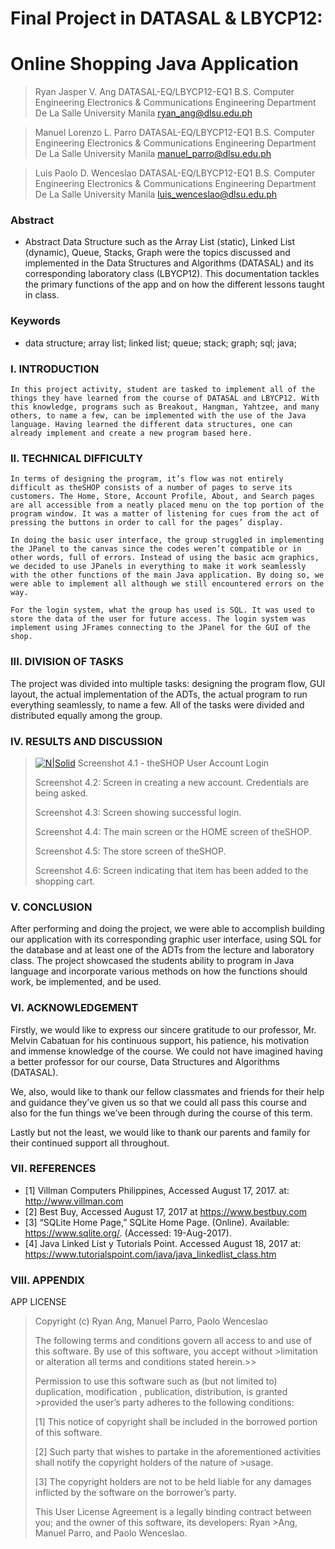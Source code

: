 # Final Project in DATASAL & LBYCP12:
# Online Shopping Java Application
 
>Ryan Jasper V. Ang
>DATASAL-EQ/LBYCP12-EQ1
>B.S. Computer Engineering
>Electronics & Communications Engineering Department
>De La Salle University Manila
>ryan_ang@dlsu.edu.ph

>Manuel Lorenzo L. Parro
>DATASAL-EQ/LBYCP12-EQ1
>B.S. Computer Engineering
>Electronics & Communications Engineering Department
>De La Salle University Manila
>manuel_parro@dlsu.edu.ph

>Luis Paolo D. Wenceslao
>DATASAL-EQ/LBYCP12-EQ1
>B.S. Computer Engineering
>Electronics & Communications Engineering Department
>De La Salle University Manila
>luis_wenceslao@dlsu.edu.ph
 
 
### Abstract
- Abstract Data Structure such as the Array List (static), Linked List (dynamic), Queue, Stacks, Graph were the topics discussed and implemented in the Data Structures and Algorithms (DATASAL) and its corresponding laboratory class (LBYCP12). This documentation tackles the primary functions of the app and on how the different lessons taught in class.
 
### Keywords
- data structure; array list; linked list; queue; stack; graph; sql; java; 
 
### I.            INTRODUCTION

	In this project activity, student are tasked to implement all of the things they have learned from the course of DATASAL and LBYCP12. With this knowledge, programs such as Breakout, Hangman, Yahtzee, and many others, to name a few, can be implemented with the use of the Java language. Having learned the different data structures, one can already implement and create a new program based here.


### II.            TECHNICAL DIFFICULTY
 
	In terms of designing the program, it’s flow was not entirely difficult as theSHOP consists of a number of pages to serve its customers. The Home, Store, Account Profile, About, and Search pages are all accessible from a neatly placed menu on the top portion of the program window. It was a matter of listening for cues from the act of pressing the buttons in order to call for the pages’ display.

	In doing the basic user interface, the group struggled in implementing the JPanel to the canvas since the codes weren’t compatible or in other words, full of errors. Instead of using the basic acm graphics, we decided to use JPanels in everything to make it work seamlessly with the other functions of the main Java application. By doing so, we were able to implement all although we still encountered errors on the way.

	For the login system, what the group has used is SQL. It was used to store the data of the user for future access. The login system was implement using JFrames connecting to the JPanel for the GUI of the shop.

 ### III.            DIVISION OF TASKS
 
The project was divided into multiple tasks: designing the program flow, GUI layout, the actual implementation of the ADTs, the actual program to run everything seamlessly, to name a few. All of the tasks were divided and distributed equally among the group.

 ### IV.            RESULTS AND DISCUSSION
 
>[![N|Solid](https://cldup.com/dTxpPi9lDf.thumb.png)](https://nodesource.com/products/nsolid)
>Screenshot 4.1 - theSHOP User Account Login
>
>
>Screenshot 4.2: Screen in creating a new account. Credentials are being asked.
>
>
>Screenshot 4.3: Screen showing successful login.
>
> 
>Screenshot 4.4: The main screen or the HOME screen of theSHOP.
>
> 
>Screenshot 4.5: The store screen of theSHOP.
>
> 
>Screenshot 4.6:  Screen indicating that item has been added to the shopping cart.


 ### V.            CONCLUSION
 
After performing and doing the project, we were able to accomplish building our application with its corresponding graphic user interface, using SQL for the database and at least one of the ADTs from the lecture and laboratory class. The project showcased the students ability to program in Java language and incorporate various methods on how the functions should work, be implemented, and be used.

 ### VI.            ACKNOWLEDGEMENT

Firstly, we would like to express our sincere gratitude to our professor, Mr. Melvin Cabatuan for his continuous support, his patience, his motivation and immense knowledge of the course. We could not have imagined having a better professor for our course, Data Structures and Algorithms (DATASAL).
 
We, also, would like to thank our fellow classmates and friends for their help and guidance they’ve given us so that we could all pass this course and also for the fun things we’ve been through during the course of this term.

Lastly but not the least, we would like to thank our parents and family for their continued support all throughout.



 ### VII.            REFERENCES
 
- [1]	Villman Computers Philippines, Accessed August 17, 2017. at:  http://www.villman.com
- [2]	Best Buy, Accessed August 17, 2017 at https://www.bestbuy.com
- [3]	“SQLite Home Page,” SQLite Home Page. (Online). Available: https://www.sqlite.org/. (Accessed: 19-Aug-2017).
- [4]	Java Linked List y Tutorials Point. Accessed August 18, 2017 at: https://www.tutorialspoint.com/java/java_linkedlist_class.htm

 ### VIII.            APPENDIX
 
APP LICENSE

>Copyright (c) Ryan Ang, Manuel Parro, Paolo Wenceslao
>
>The following terms and conditions govern all access to and use of this software. By use of this software, you accept without >limitation or alteration all terms and conditions stated herein.>>
>
>Permission to use this software such as (but not limited to) duplication, modification , publication, distribution, is granted >provided the user’s party adheres to the following conditions:
>
>[1] This notice of copyright shall be included in the borrowed portion of this software.
>
>[2] Such party that wishes to partake in the aforementioned activities shall notify the copyright holders of the nature of >usage.
>
>[3] The copyright holders are not to be held liable for any damages inflicted by the software on the borrower’s party.
>
>This User License Agreement is a legally binding contract between you; and the owner of this software, its developers: Ryan >Ang, Manuel Parro, and Paolo Wenceslao.
